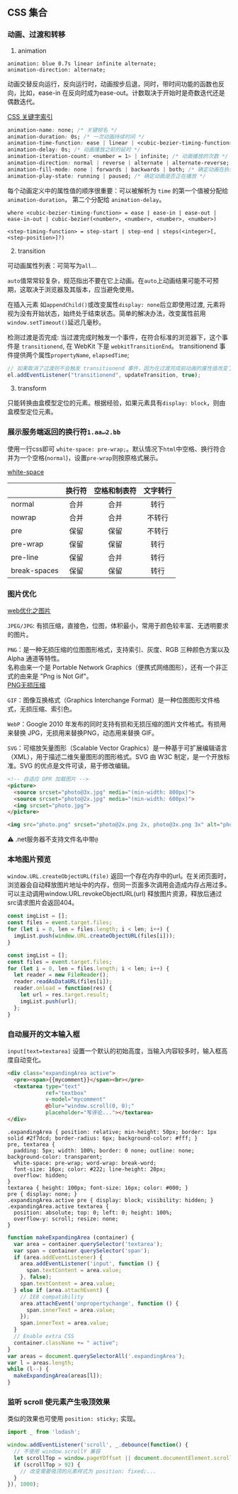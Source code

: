 ## CSS 集合

### 动画、过渡和转移

1. animation

  `animation: blue 0.7s linear infinite alternate;`  
  `animation-direction: alternate;`
  
  动画交替反向运行，反向运行时，动画按步后退，同时，带时间功能的函数也反向，比如，ease-in 在反向时成为ease-out。计数取决于开始时是奇数迭代还是偶数迭代。

  [CSS 关键字索引](https://developer.mozilla.org/zh-CN/docs/Web/CSS/Reference)

  ```css
  animation-name: none; /* 关键帧名 */
  animation-duration: 0s; /* 一次动画持续时间 */
  animation-time-function: ease | linear | <cubic-bezier-timing-function> | <step-timing-function>; /* 动画时间函数 */
  animation-delay: 0s; /* 动画播放之前的延时 */
  animation-iteration-count: <number = 1> | infinite; /* 动画播放的次数 */
  animation-direction: normal | reverse | alternate | alternate-reverse; /* 动画播放的方向 */
  animation-fill-mode: none | forwards | backwards | both; /* 确定动画在执行之前和之后这两个阶段应用的样式 */
  animation-play-state: running | paused; /* 确定动画是否正在播放 */
  ```

  每个动画定义中的属性值的顺序很重要：可以被解析为 `time` 的第一个值被分配给`animation-duration`， 第二个分配给 `animation-delay`。

  `where <cubic-bezier-timing-function> = ease | ease-in | ease-out | ease-in-out | cubic-bezier(<number>, <number>, <number>, <number>)`

  `<step-timing-function> = step-start | step-end | steps(<integer>[, <step-position>]?)`

2. transition

  可动画属性列表：可简写为`all`...

  `auto`值常常较复杂，规范指出不要在它上动画。在`auto`上动画结果可能不可预期，这取决于浏览器及其版本，应当避免使用。

  在插入元素 如`appendChild()`或改变属性`display: none`后立即使用过渡, 元素将视为没有开始状态，始终处于结束状态。简单的解决办法，改变属性前用`window.setTimeout()`延迟几毫秒。

  检测过渡是否完成: 当过渡完成时触发一个事件，在符合标准的浏览器下，这个事件是 `transitionend`, 在 WebKit 下是 `webkitTransitionEnd`。 transitionend 事件提供两个属性`propertyName`, `elapsedTime`;

  ```js
  // 如果取消了过渡则不会触发 transitionend 事件，因为在过渡完成前动画的属性值改变了。
  el.addEventListener("transitionend", updateTransition, true);
  ```

3. transform

  只能转换由盒模型定位的元素。根据经验，如果元素具有`display: block`，则由盒模型定位元素。


### 展示服务端返回的换行符`1.aa↵2.bb`

  使用一行css即可 `white-space: pre-wrap;`。默认情况下`html`中空格、换行符合并为一个空格(`normal`)，设置`pre-wrap`则按原格式展示。

  [white-space](https://developer.mozilla.org/zh-CN/docs/Web/CSS/white-space)

  |           |换行符|空格和制表符|文字转行|
  |-----------|:--: |:--:|:-----:|
  normal      |合并 |合并 |转行
  nowrap      |合并 |合并 |不转行
  pre         |保留 |保留 |不转行
  pre-wrap    |保留 |保留 |转行
  pre-line    |保留 |合并 |转行
  break-spaces|保留 |保留 |转行


### 图片优化

  [web优化之图片](https://juejin.im/post/5dc7fb87e51d454b4213c934)

  `JPEG/JPG`: 有损压缩，直接色，位图，体积最小，常用于颜色较丰富、无透明要求的图片。

  `PNG`：是一种无损压缩的位图图形格式，支持索引、灰度、RGB 三种颜色方案以及 Alpha 通道等特性。  
  名称由来一个是 Portable Network Graphics（便携式网络图形），还有一个非正式的由来是 "Png is Not Gif"。  
  [PNG无损压缩](https://tinypng.com/)

  `GIF`：图像互换格式（Graphics Interchange Format）是一种位图图形文件格式，无损压缩、索引色。

  `WebP`：Google 2010 年发布的同时支持有损和无损压缩的图片文件格式。有损用来替换 JPG，无损用来替换PNG，动态用来替换 GIF。

  `SVG`：可缩放矢量图形（Scalable Vector Graphics）是一种基于可扩展编辑语言（XML），用于描述二维矢量图形的图形格式。SVG 由 W3C 制定，是一个开放标准。SVG 的优点是文件可读，易于修改编辑。

  ```html
  <!-- 自适应 DPR 加载图片 -->
  <picture>  
    <source srcset="photo@3x.jpg" media="(min-width: 800px)">  
    <source srcset="photo@2x.jpg" media="(min-width: 600px)">  
    <img srcset="photo.jpg">  
  </picture>

  <img src="photo.png" srcset="photo@2x.png 2x, photo@3x.png 3x" alt="photo" />
  ```

  ⚠️ .net服务器不支持文件名中带`@`


### 本地图片预览

  `window.URL.createObjectURL(file)` 返回一个存在内存中的url。在关闭页面时，浏览器会自动释放图片地址中的内存，但同一页面多次调用会造成内存占用过多。可以主动调用window.URL.revokeObjectURL(url) 释放图片资源，释放后通过src请求图片会返回404。

  ```js {4}
  const imgList = [];
  const files = event.target.files;
  for (let i = 0, len = files.length; i < len; i++) {
    imgList.push(window.URL.createObjectURL(files[i]));
  }
  ```

  ```js {4}
  const imgList = [];
  const files = event.target.files;
  for (let i = 0, len = files.length; i < len; i++) {
    let reader = new FileReader();
    reader.readAsDataURL(files[i]);
    reader.onload = function(res) {
      let url = res.target.result;
      imgList.push(url);
    };
  }
  ```


### 自动展开的文本输入框

  `input[text=textarea]` 设置一个默认的初始高度，当输入内容较多时，输入框高度自动变化。

  ```html
  <div class="expandingArea active">
    <pre><span>{{mycomment}}</span><br></pre>
    <textarea type="text"
              ref="textbox"
              v-model="mycomment"
              @blur="window.scroll(0, 0);"
              placeholder="写评论..."></textarea>
  </div>
  ```

  ```less
  .expandingArea { position: relative; min-height: 50px; border: 1px solid #2f7dcd; border-radius: 6px; background-color: #fff; }
  pre, textarea {
    padding: 5px; width: 100%; border: 0 none; outline: none; background-color: transparent;
    white-space: pre-wrap; word-wrap: break-word;
    font-size: 16px; color: #222; line-height: 20px;
    overflow: hidden;
  }
  textarea { height: 100px; font-size: 16px; color: #000; }
  pre { display: none; }
  .expandingArea.active pre { display: block; visibility: hidden; }
  .expandingArea.active textarea {
    position: absolute; top: 0; left: 0; height: 100%;
    overflow-y: scroll; resize: none;
  }
  ```

  ```js
  function makeExpandingArea (container) {
    var area = container.querySelector('textarea');
    var span = container.querySelector('span');
    if (area.addEventListener) {
      area.addEventListener('input', function () {
        span.textContent = area.value;
      }, false);
      span.textContent = area.value;
    } else if (area.attachEvent) {
      // IE8 compatibility
      area.attachEvent('onpropertychange', function () {
        span.innerText = area.value;
      });
      span.innerText = area.value;
    }
    // Enable extra CSS
    container.className += " active";
  }
  var areas = document.querySelectorAll('.expandingArea');
  var l = areas.length;
  while (l--) {
    makeExpandingArea(areas[l]);
  }
  ```


### 监听 scroll 使元素产生吸顶效果

  类似的效果也可使用 `position: sticky;` 实现。

  ```js
  import _ from 'lodash';

  window.addEventListener('scroll', _.debounce(function() {
    // 不使用 window.scrollY 兼容
    let scrollTop = window.pageYOffset || document.documentElement.scrollTop || document.body.scrollTop;
    if (scrollTop > 92) {
      // 改变需要吸顶的元素样式为 position: fixed;...
    }
  }), 1000);
  ```